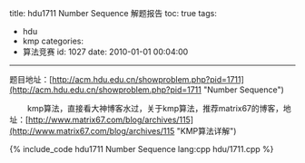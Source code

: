 title: hdu1711 Number Sequence 解题报告
toc: true
tags:
  - hdu
  - kmp
categories:
  - 算法竞赛
id: 1027
date: 2010-01-01 00:04:00
---

题目地址：[http://acm.hdu.edu.cn/showproblem.php?pid=1711](http://acm.hdu.edu.cn/showproblem.php?pid=1711 "Number Sequence")

&nbsp;&nbsp;&nbsp;&nbsp;&nbsp;&nbsp;&nbsp;&nbsp;kmp算法，直接看大神博客水过，关于kmp算法，推荐matrix67的博客，地址：[http://www.matrix67.com/blog/archives/115](http://www.matrix67.com/blog/archives/115 "KMP算法详解")

{% include_code hdu1711 Number Sequence lang:cpp hdu/1711.cpp %}
